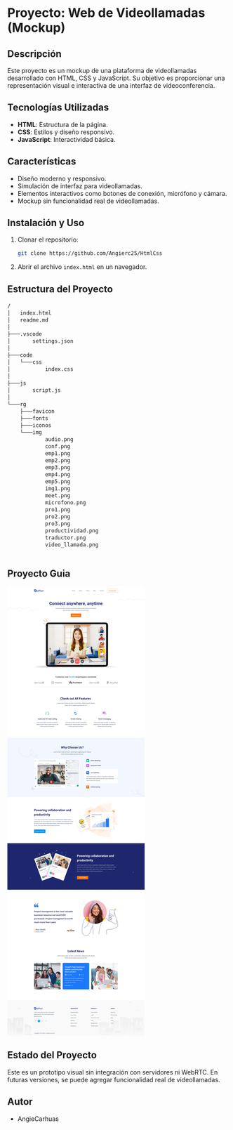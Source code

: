 # Proyecto: Web de Videollamadas (Mockup)

## Descripción
Este proyecto es un mockup de una plataforma de videollamadas desarrollado con HTML, CSS y JavaScript. Su objetivo es proporcionar una representación visual e interactiva de una interfaz de videoconferencia.

## Tecnologías Utilizadas
- **HTML**: Estructura de la página.
- **CSS**: Estilos y diseño responsivo.
- **JavaScript**: Interactividad básica.

## Características
- Diseño moderno y responsivo.
- Simulación de interfaz para videollamadas.
- Elementos interactivos como botones de conexión, micrófono y cámara.
- Mockup sin funcionalidad real de videollamadas.

## Instalación y Uso
1. Clonar el repositorio:
   ```bash
   git clone https://github.com/Angierc25/HtmlCss
   ```
2. Abrir el archivo `index.html` en un navegador.

## Estructura del Proyecto
```
/
│   index.html
│   readme.md
│   
├───.vscode
│       settings.json
│       
├───code
│   └───css
│           index.css
│
├───js
│       script.js
│
└───rg
    ├───favicon
    ├───fonts
    ├───iconos
    └───img
            audio.png
            conf.png
            emp1.png
            emp2.png
            emp3.png
            emp4.png
            emp5.png
            img1.png
            meet.png
            microfono.png
            pro1.png
            pro2.png
            pro3.png
            productividad.png
            traductor.png
            video_llamada.png


```
## Proyecto Guia 
![Captura de la página web](/rg/img/pagina_Web.png)
## Estado del Proyecto
Este es un prototipo visual sin integración con servidores ni WebRTC. En futuras versiones, se puede agregar funcionalidad real de videollamadas.

## Autor
- AngieCarhuas
